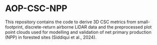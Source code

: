 # AOP-CSC-NPP
This repository contains the code to derive 3D CSC metrics from small-footprint, discrete-return airborne LiDAR data and the preprocessed plot point clouds used for modelling and validation of net primary production (NPP) in forested sites (Siddiqui et al., 2024).
